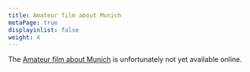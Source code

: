 ```yaml
---
title: Amateur film about Munich
metaPage: true
displayinlist: false
weight: 4
---
```


The [Amateur film about Munich](https://stadtarchiv.muenchen.de/scopeQuery/detail.aspx?ID=617667) is unfortunately not yet available online.
<!--more-->
